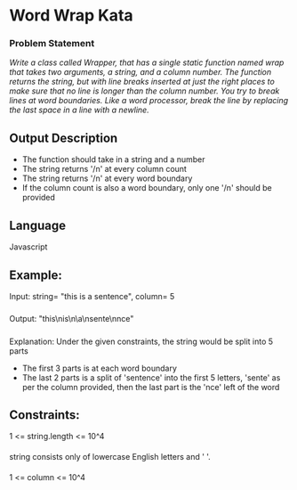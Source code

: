 # Word Wrap Kata
### Problem Statement
<i> Write a class called Wrapper, that has a single static function
named wrap that takes two arguments, a string, and a column number. The
function returns the string, but with line breaks inserted at just the
right places to make sure that no line is longer than the column number.
You try to break lines at word boundaries.
Like a word processor, break the line by replacing the last space in a
line with a newline.</i>


## Output Description
- The function should take in a string and a number
- The string returns '/n' at every column count
- The string returns '/n' at every word boundary
- If the column count is also a word boundary, only one '/n' should be provided


## Language
Javascript

## Example:
Input: string= "this is a sentence", column= 5
#####
Output: "this\nis\n\a\nsente\nnce"
#####
Explanation: 
Under the given constraints, the string would be split into 5 parts
- The first 3 parts is at each word boundary
- The last 2 parts is a split of 'sentence' into the first 5 letters, 'sente' as per the column provided, then the last part is the 'nce' left of the word


## Constraints:
1 <= string.length <= 10^4
####
string consists only of lowercase English letters and ' '.
####
1 <= column <= 10^4


